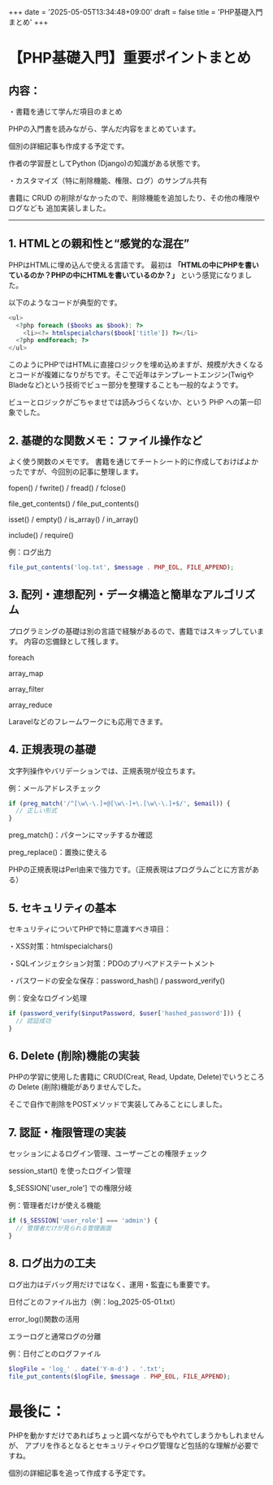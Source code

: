 +++
date = '2025-05-05T13:34:48+09:00'
draft = false
title = 'PHP基礎入門まとめ'
+++

# 【PHP基礎入門】重要ポイントまとめ

## 内容：

・書籍を通じて学んだ項目のまとめ

PHPの入門書を読みながら、学んだ内容をまとめています。

個別の詳細記事も作成する予定です。

作者の学習歴としてPython (Django)の知識がある状態です。

・カスタマイズ（特に削除機能、権限、ログ）のサンプル共有

書籍に CRUD の削除がなかったので、削除機能を追加したり、その他の権限やログなども
追加実装しました。

---

## 1. HTMLとの親和性と“感覚的な混在”

PHPはHTMLに埋め込んで使える言語です。
最初は **「HTMLの中にPHPを書いているのか？PHPの中にHTMLを書いているのか？」** という感覚になりました。

以下のようなコードが典型的です。

```php
<ul>
  <?php foreach ($books as $book): ?>
    <li><?= htmlspecialchars($book['title']) ?></li>
  <?php endforeach; ?>
</ul>
```

このようにPHPではHTMLに直接ロジックを埋め込めますが、規模が大きくなるとコードが複雑になりがちです。そこで近年はテンプレートエンジン(TwigやBladeなど)という技術でビュー部分を整理することも一般的なようです。

ビューとロジックがごちゃませでは読みづらくないか、という PHP への第一印象でした。


## 2. 基礎的な関数メモ：ファイル操作など
よく使う関数のメモです。
書籍を通じてチートシート的に作成しておけばよかったですが、今回別の記事に整理します。

fopen() / fwrite() / fread() / fclose()

file_get_contents() / file_put_contents()

isset() / empty() / is_array() / in_array()

include() / require()

例：ログ出力

```php
file_put_contents('log.txt', $message . PHP_EOL, FILE_APPEND);
```


## 3. 配列・連想配列・データ構造と簡単なアルゴリズム

プログラミングの基礎は別の言語で経験があるので、書籍ではスキップしています。
内容の忘備録として残します。

foreach

array_map

array_filter

array_reduce

Laravelなどのフレームワークにも応用できます。


## 4. 正規表現の基礎
文字列操作やバリデーションでは、正規表現が役立ちます。

例：メールアドレスチェック

```php
if (preg_match('/^[\w\-\.]+@[\w\-]+\.[\w\-\.]+$/', $email)) {
  // 正しい形式
}
```

preg_match()：パターンにマッチするか確認

preg_replace()：置換に使える

PHPの正規表現はPerl由来で強力です。（正規表現はプログラムごとに方言がある）


## 5. セキュリティの基本
セキュリティについてPHPで特に意識すべき項目：

・XSS対策：htmlspecialchars()

・SQLインジェクション対策：PDOのプリペアドステートメント

・パスワードの安全な保存：password_hash() / password_verify()

例：安全なログイン処理

```php
if (password_verify($inputPassword, $user['hashed_password'])) {
  // 認証成功
}
```

## 6. Delete (削除)機能の実装

PHPの学習に使用した書籍に CRUD(Creat, Read, Update, Delete)でいうところの
Delete (削除)機能がありませんでした。

そこで自作で削除をPOSTメソッドで実装してみることにしました。


## 7. 認証・権限管理の実装
セッションによるログイン管理、ユーザーごとの権限チェック

session_start() を使ったログイン管理

$_SESSION['user_role'] での権限分岐


例：管理者だけが使える機能

```php
if ($_SESSION['user_role'] === 'admin') {
  // 管理者だけが見られる管理画面
}
```


## 8. ログ出力の工夫
ログ出力はデバッグ用だけではなく、運用・監査にも重要です。

日付ごとのファイル出力（例：log_2025-05-01.txt）

error_log()関数の活用

エラーログと通常ログの分離

例：日付ごとのログファイル

```php
$logFile = 'log_' . date('Y-m-d') . '.txt';
file_put_contents($logFile, $message . PHP_EOL, FILE_APPEND);
```


# 最後に：
PHPを動かすだけであればちょっと調べながらでもやれてしまうかもしれませんが、
アプリを作るとなるとセキュリティやログ管理など包括的な理解が必要ですね。

個別の詳細記事を追って作成する予定です。